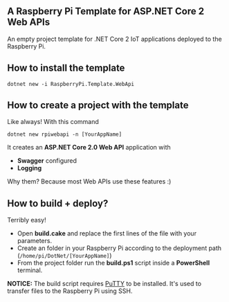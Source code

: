 ## A Raspberry Pi Template for ASP.NET Core 2 Web APIs
An empty project template for .NET Core 2 IoT applications deployed to the Raspberry Pi.

## How to install the template

```
dotnet new -i RaspberryPi.Template.WebApi
```

## How to create a project with the template
Like always! With this command

```
dotnet new rpiwebapi -n [YourAppName]
```

It creates an **ASP.NET Core 2.0 Web API** application with
- **Swagger** configured
- **Logging**

Why them? Because most Web APIs use these features :)

## How to build + deploy?
Terribly easy!

- Open **build.cake** and replace the first lines of the file with your parameters. 
- Create an folder in your Raspberry Pi according to the deployment path (`/home/pi/DotNet/[YourAppName]`)
- From the project folder run the **build.ps1** script inside a **PowerShell** terminal.

**NOTICE:** The build script requires [PuTTY](https://putty.org/) to be installed. It's used to transfer files to the Raspberry Pi using SSH.
